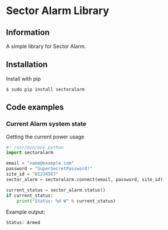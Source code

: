 # Sector Alarm Library

## Information
A simple library for Sector Alarm.

## Installation
Install with pip
```
$ sudo pip install sectoralarm
```

## Code examples
### Current Alarm system state
Getting the current power usage
```python
#! /usr/bin/env python
import sectoralarm

email = "name@example.com"
password = "SuperSecretPassword!"
site_id = "01234567"
sector_alarm = sectoralarm.connect(email, password, site_id)

current_status = sector_alarm.status()
if current_status:
    print("Status: %d W" % current_status)
```
Example output:
```
Status: Armed
```